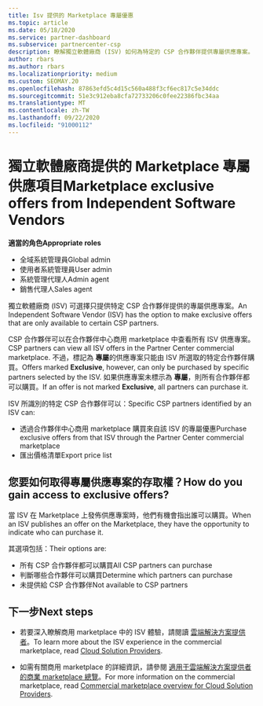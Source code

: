 ```yaml
---
title: Isv 提供的 Marketplace 專屬優惠
ms.topic: article
ms.date: 05/18/2020
ms.service: partner-dashboard
ms.subservice: partnercenter-csp
description: 瞭解獨立軟體廠商 (ISV) 如何為特定的 CSP 合作夥伴提供專屬供應專案。
author: rbars
ms.author: rbars
ms.localizationpriority: medium
ms.custom: SEOMAY.20
ms.openlocfilehash: 87863efd5c4d15c560a488f3cf6ec817c5e34ddc
ms.sourcegitcommit: 51e3c912eba8cfa72733206c0fee22386fbc34aa
ms.translationtype: MT
ms.contentlocale: zh-TW
ms.lasthandoff: 09/22/2020
ms.locfileid: "91000112"
---
```

# <a name="marketplace-exclusive-offers-from-independent-software-vendors"></a><span data-ttu-id="80ada-103">獨立軟體廠商提供的 Marketplace 專屬供應項目</span><span class="sxs-lookup"><span data-stu-id="80ada-103">Marketplace exclusive offers from Independent Software Vendors</span></span>

<span data-ttu-id="80ada-104">**適當的角色**</span><span class="sxs-lookup"><span data-stu-id="80ada-104">**Appropriate roles**</span></span>

- <span data-ttu-id="80ada-105">全域系統管理員</span><span class="sxs-lookup"><span data-stu-id="80ada-105">Global admin</span></span>
- <span data-ttu-id="80ada-106">使用者系統管理員</span><span class="sxs-lookup"><span data-stu-id="80ada-106">User admin</span></span>
- <span data-ttu-id="80ada-107">系統管理代理人</span><span class="sxs-lookup"><span data-stu-id="80ada-107">Admin agent</span></span>
- <span data-ttu-id="80ada-108">銷售代理人</span><span class="sxs-lookup"><span data-stu-id="80ada-108">Sales agent</span></span>

<span data-ttu-id="80ada-109">獨立軟體廠商 (ISV) 可選擇只提供特定 CSP 合作夥伴提供的專屬供應專案。</span><span class="sxs-lookup"><span data-stu-id="80ada-109">An Independent Software Vendor (ISV) has the option to make exclusive offers that are only available to certain CSP partners.</span></span>

<span data-ttu-id="80ada-110">CSP 合作夥伴可以在合作夥伴中心商用 marketplace 中查看所有 ISV 供應專案。</span><span class="sxs-lookup"><span data-stu-id="80ada-110">CSP partners can view all ISV offers in the Partner Center commercial marketplace.</span></span> <span data-ttu-id="80ada-111">不過，標記為 **專屬**的供應專案只能由 ISV 所選取的特定合作夥伴購買。</span><span class="sxs-lookup"><span data-stu-id="80ada-111">Offers marked **Exclusive**, however, can only be purchased by specific partners selected by the ISV.</span></span> <span data-ttu-id="80ada-112">如果供應專案未標示為 **專屬**，則所有合作夥伴都可以購買。</span><span class="sxs-lookup"><span data-stu-id="80ada-112">If an offer is not marked **Exclusive**, all partners can purchase it.</span></span>

<span data-ttu-id="80ada-113">ISV 所識別的特定 CSP 合作夥伴可以：</span><span class="sxs-lookup"><span data-stu-id="80ada-113">Specific CSP partners identified by an ISV can:</span></span>

- <span data-ttu-id="80ada-114">透過合作夥伴中心商用 marketplace 購買來自該 ISV 的專屬優惠</span><span class="sxs-lookup"><span data-stu-id="80ada-114">Purchase exclusive offers from that ISV through the Partner Center commercial marketplace</span></span>
- <span data-ttu-id="80ada-115">匯出價格清單</span><span class="sxs-lookup"><span data-stu-id="80ada-115">Export price list</span></span>

## <a name="how-do-you-gain-access-to-exclusive-offers"></a><span data-ttu-id="80ada-116">您要如何取得專屬供應專案的存取權？</span><span class="sxs-lookup"><span data-stu-id="80ada-116">How do you gain access to exclusive offers?</span></span>

<span data-ttu-id="80ada-117">當 ISV 在 Marketplace 上發佈供應專案時，他們有機會指出誰可以購買。</span><span class="sxs-lookup"><span data-stu-id="80ada-117">When an ISV publishes an offer on the Marketplace, they have the opportunity to indicate who can purchase it.</span></span>

<span data-ttu-id="80ada-118">其選項包括：</span><span class="sxs-lookup"><span data-stu-id="80ada-118">Their options are:</span></span>

- <span data-ttu-id="80ada-119">所有 CSP 合作夥伴都可以購買</span><span class="sxs-lookup"><span data-stu-id="80ada-119">All CSP partners can purchase</span></span>
- <span data-ttu-id="80ada-120">判斷哪些合作夥伴可以購買</span><span class="sxs-lookup"><span data-stu-id="80ada-120">Determine which partners can purchase</span></span>
- <span data-ttu-id="80ada-121">未提供給 CSP 合作夥伴</span><span class="sxs-lookup"><span data-stu-id="80ada-121">Not available to CSP partners</span></span>

## <a name="next-steps"></a><span data-ttu-id="80ada-122">下一步</span><span class="sxs-lookup"><span data-stu-id="80ada-122">Next steps</span></span>

- <span data-ttu-id="80ada-123">若要深入瞭解商用 marketplace 中的 ISV 體驗，請閱讀 [雲端解決方案提供者](/azure/marketplace/cloud-solution-providers)。</span><span class="sxs-lookup"><span data-stu-id="80ada-123">To learn more about the ISV experience in the commercial marketplace, read [Cloud Solution Providers](/azure/marketplace/cloud-solution-providers).</span></span>

- <span data-ttu-id="80ada-124">如需有關商用 marketplace 的詳細資訊，請參閱 [適用于雲端解決方案提供者的商業 marketplace 總覽](csp-commercial-marketplace-overview.md)。</span><span class="sxs-lookup"><span data-stu-id="80ada-124">For more information on the commercial marketplace, read [Commercial marketplace overview for Cloud Solution Providers](csp-commercial-marketplace-overview.md).</span></span>